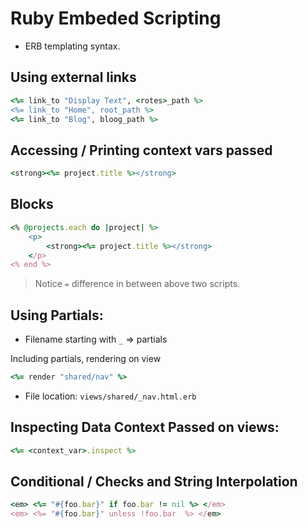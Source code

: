 # Ruby Embeded Scripting
- ERB templating syntax.

## Using external links
```rb
<%= link_to "Display Text", <rotes>_path %>
<%= link_to "Home", root_path %>
<%= link_to "Blog", bloog_path %>
```

## Accessing / Printing context vars passed
```rb
<strong><%= project.title %></strong>
```

## Blocks

```rb
<% @projects.each do |project| %>
    <p>
        <strong><%= project.title %></strong>
    </p>
<% end %>
```

> Notice `=` difference in between above two scripts.

## Using Partials:
- Filename starting with `_` => partials

Including partials, rendering on view

```rb
<%= render "shared/nav" %>
```

- File location: `views/shared/_nav.html.erb`


## Inspecting Data Context Passed on views:

```rb
<%= <context_var>.inspect %>
```

## Conditional / Checks and String Interpolation

```rb
<em> <%= "#{foo.bar}" if foo.bar != nil %> </em>
<em> <%= "#{foo.bar}" unless !foo.bar  %> </em>
```

